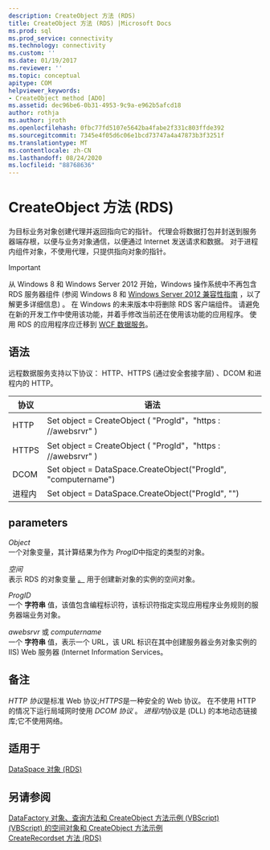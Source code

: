 ```yaml
---
description: CreateObject 方法 (RDS)
title: CreateObject 方法 (RDS) |Microsoft Docs
ms.prod: sql
ms.prod_service: connectivity
ms.technology: connectivity
ms.custom: ''
ms.date: 01/19/2017
ms.reviewer: ''
ms.topic: conceptual
apitype: COM
helpviewer_keywords:
- CreateObject method [ADO]
ms.assetid: dec96be6-0b31-4953-9c9a-e962b5afcd18
author: rothja
ms.author: jroth
ms.openlocfilehash: 0fbc77fd5107e5642ba4fabe2f331c803ffde392
ms.sourcegitcommit: 7345e4f05d6c06e1bcd73747a4a47873b3f3251f
ms.translationtype: MT
ms.contentlocale: zh-CN
ms.lasthandoff: 08/24/2020
ms.locfileid: "88768636"
---
```

# <a name="createobject-method-rds"></a>CreateObject 方法 (RDS)
为目标业务对象创建代理并返回指向它的指针。 代理会将数据打包并封送到服务器端存根，以便与业务对象通信，以便通过 Internet 发送请求和数据。 对于进程内组件对象，不使用代理，只提供指向对象的指针。  
  
> [!IMPORTANT]
>  从 Windows 8 和 Windows Server 2012 开始，Windows 操作系统中不再包含 RDS 服务器组件 (参阅 Windows 8 和 [Windows Server 2012 兼容性指南](https://www.microsoft.com/download/details.aspx?id=27416) ，以了解更多详细信息) 。 在 Windows 的未来版本中将删除 RDS 客户端组件。 请避免在新的开发工作中使用该功能，并着手修改当前还在使用该功能的应用程序。 使用 RDS 的应用程序应迁移到 [WCF 数据服务](https://go.microsoft.com/fwlink/?LinkId=199565)。  
  
## <a name="syntax"></a>语法  
 远程数据服务支持以下协议： HTTP、HTTPS (通过安全套接字层) 、DCOM 和进程内的 HTTP。  
  
|协议|语法|  
|--------------|------------|  
|HTTP|Set object = CreateObject ( "ProgId"，"https \: //awebsrvr" ) |  
|HTTPS|Set object = CreateObject ( "ProgId"，"https \: //awebsrvr" ) |  
|DCOM|Set object = DataSpace.CreateObject("ProgId", "computername")|  
|进程内|Set object = DataSpace.CreateObject("ProgId", "")|  
  
## <a name="parameters"></a>parameters  
 *Object*  
 一个对象变量，其计算结果为作为 *ProgID*中指定的类型的对象。  
  
 *空间*  
 表示 RDS 的对象变量 [。](./dataspace-object-rds.md) 用于创建新对象的实例的空间对象。  
  
 *ProgID*  
 一个 **字符串** 值，该值包含编程标识符，该标识符指定实现应用程序业务规则的服务器端业务对象。  
  
 *awebsrvr* 或 *computername*  
 一个 **字符串** 值，表示一个 URL，该 URL 标识在其中创建服务器业务对象实例的 IIS) Web 服务器 (Internet Information Services。  
  
## <a name="remarks"></a>备注  
 *HTTP 协议*是标准 Web 协议;*HTTPS*是一种安全的 Web 协议。 在不使用 HTTP 的情况下运行局域网时使用 *DCOM 协议* 。 *进程内*协议是 (DLL) 的本地动态链接库;它不使用网络。  
  
## <a name="applies-to"></a>适用于  
 [DataSpace 对象 (RDS)](./dataspace-object-rds.md)  
  
## <a name="see-also"></a>另请参阅  
 [DataFactory 对象、查询方法和 CreateObject 方法示例 (VBScript) ](./datafactory-object-query-method-and-createobject-method-example-vbscript.md)   
 [ (VBScript) 的空间对象和 CreateObject 方法示例 ](./dataspace-object-and-createobject-method-example-vbscript.md)   
 [CreateRecordset 方法 (RDS)](./createrecordset-method-rds.md)